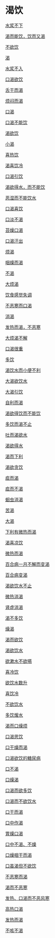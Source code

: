 # 渴饮[水浆不下](https://www.gmzyjc.com/search/result?wd=水浆不下)[渴而能饮，饮而又渴](https://www.gmzyjc.com/search/result?wd=渴而能饮，饮而又渴)[不欲饮](https://www.gmzyjc.com/search/result?wd=不欲饮)[渴](https://www.gmzyjc.com/search/result?wd=渴)[水浆不入](https://www.gmzyjc.com/search/result?wd=水浆不入)[口渴欲饮](https://www.gmzyjc.com/search/result?wd=口渴欲饮)[舌干而渴](https://www.gmzyjc.com/search/result?wd=舌干而渴)[烦闷而渴](https://www.gmzyjc.com/search/result?wd=烦闷而渴)[口渴](https://www.gmzyjc.com/search/result?wd=口渴)[口渴不能饮](https://www.gmzyjc.com/search/result?wd=口渴不能饮)[渴欲饮](https://www.gmzyjc.com/search/result?wd=渴欲饮)[小渴](https://www.gmzyjc.com/search/result?wd=小渴)[喜热饮](https://www.gmzyjc.com/search/result?wd=喜热饮)[渴喜饮冷](https://www.gmzyjc.com/search/result?wd=渴喜饮冷)[口渴引饮](https://www.gmzyjc.com/search/result?wd=口渴引饮)[渴欲得水，而不能饮](https://www.gmzyjc.com/search/result?wd=渴欲得水，而不能饮)[恶湿而不能饮水](https://www.gmzyjc.com/search/result?wd=恶湿而不能饮水)[口渴喜饮](https://www.gmzyjc.com/search/result?wd=口渴喜饮)[口淡不渴](https://www.gmzyjc.com/search/result?wd=口淡不渴)[苔燥口渴](https://www.gmzyjc.com/search/result?wd=苔燥口渴)[口渴汗出](https://www.gmzyjc.com/search/result?wd=口渴汗出)[烦渴](https://www.gmzyjc.com/search/result?wd=烦渴)[咽燥而渴](https://www.gmzyjc.com/search/result?wd=咽燥而渴)[不渴](https://www.gmzyjc.com/search/result?wd=不渴)[大烦渴](https://www.gmzyjc.com/search/result?wd=大烦渴)[饮食感觉失调](https://www.gmzyjc.com/search/result?wd=饮食感觉失调)[不恶寒而口渴](https://www.gmzyjc.com/search/result?wd=不恶寒而口渴)[消渴](https://www.gmzyjc.com/search/result?wd=消渴)[发热而渴，不恶寒](https://www.gmzyjc.com/search/result?wd=发热而渴，不恶寒)[大烦渴不解](https://www.gmzyjc.com/search/result?wd=大烦渴不解)[口渴很重](https://www.gmzyjc.com/search/result?wd=口渴很重)[多饮](https://www.gmzyjc.com/search/result?wd=多饮)[渴饮水而小便不利](https://www.gmzyjc.com/search/result?wd=渴饮水而小便不利)[大渴欲饮水](https://www.gmzyjc.com/search/result?wd=大渴欲饮水)[大渴引饮](https://www.gmzyjc.com/search/result?wd=大渴引饮)[自利而渴](https://www.gmzyjc.com/search/result?wd=自利而渴)[渴欲得饮而不能饮](https://www.gmzyjc.com/search/result?wd=渴欲得饮而不能饮)[多饮而渴不止](https://www.gmzyjc.com/search/result?wd=多饮而渴不止)[吐而渴欲水](https://www.gmzyjc.com/search/result?wd=吐而渴欲水)[渴欲得水](https://www.gmzyjc.com/search/result?wd=渴欲得水)[渴而下利](https://www.gmzyjc.com/search/result?wd=渴而下利)[渴欲贪饮](https://www.gmzyjc.com/search/result?wd=渴欲贪饮)[疸而渴](https://www.gmzyjc.com/search/result?wd=疸而渴)[疸而不渴](https://www.gmzyjc.com/search/result?wd=疸而不渴)[蛔虫消渴](https://www.gmzyjc.com/search/result?wd=蛔虫消渴)[苦渴](https://www.gmzyjc.com/search/result?wd=苦渴)[大渴](https://www.gmzyjc.com/search/result?wd=大渴)[下利有微热而渴](https://www.gmzyjc.com/search/result?wd=下利有微热而渴)[渴喜凉饮](https://www.gmzyjc.com/search/result?wd=渴喜凉饮)[微热而渴](https://www.gmzyjc.com/search/result?wd=微热而渴)[百合病一月不解而变渴](https://www.gmzyjc.com/search/result?wd=百合病一月不解而变渴)[百合病变渴](https://www.gmzyjc.com/search/result?wd=百合病变渴)[渴欲饮水不止](https://www.gmzyjc.com/search/result?wd=渴欲饮水不止)[微热消渴](https://www.gmzyjc.com/search/result?wd=微热消渴)[肾虚消渴](https://www.gmzyjc.com/search/result?wd=肾虚消渴)[渴不多饮](https://www.gmzyjc.com/search/result?wd=渴不多饮)[燥渴](https://www.gmzyjc.com/search/result?wd=燥渴)[渴而欲饮](https://www.gmzyjc.com/search/result?wd=渴而欲饮)[渴欲饮水](https://www.gmzyjc.com/search/result?wd=渴欲饮水)[欲漱水不欲嚥](https://www.gmzyjc.com/search/result?wd=欲漱水不欲嚥)[喜冷饮](https://www.gmzyjc.com/search/result?wd=喜冷饮)[欲饮水数升](https://www.gmzyjc.com/search/result?wd=欲饮水数升)[喜饮冷](https://www.gmzyjc.com/search/result?wd=喜饮冷)[不欲饮水](https://www.gmzyjc.com/search/result?wd=不欲饮水)[多饮煖水](https://www.gmzyjc.com/search/result?wd=多饮煖水)[渴而口燥烦](https://www.gmzyjc.com/search/result?wd=渴而口燥烦)[口渴思饮](https://www.gmzyjc.com/search/result?wd=口渴思饮)[口干燥而渴](https://www.gmzyjc.com/search/result?wd=口干燥而渴)[口渴欲饮的糖尿病](https://www.gmzyjc.com/search/result?wd=口渴欲饮的糖尿病)[口不渴](https://www.gmzyjc.com/search/result?wd=口不渴)[口燥渴](https://www.gmzyjc.com/search/result?wd=口燥渴)[口渴而欲多饮](https://www.gmzyjc.com/search/result?wd=口渴而欲多饮)[口渴而不欲饮水](https://www.gmzyjc.com/search/result?wd=口渴而不欲饮水)[口干而渴](https://www.gmzyjc.com/search/result?wd=口干而渴)[口中作渴](https://www.gmzyjc.com/search/result?wd=口中作渴)[胃燥口渴](https://www.gmzyjc.com/search/result?wd=胃燥口渴)[口中不渴、不燥](https://www.gmzyjc.com/search/result?wd=口中不渴、不燥)[口燥咽干而渴](https://www.gmzyjc.com/search/result?wd=口燥咽干而渴)[口虽渴但不欲饮](https://www.gmzyjc.com/search/result?wd=口虽渴但不欲饮)[不恶寒而渴](https://www.gmzyjc.com/search/result?wd=不恶寒而渴)[渴而不恶寒](https://www.gmzyjc.com/search/result?wd=渴而不恶寒)[发热、口渴而不恶风寒](https://www.gmzyjc.com/search/result?wd=发热、口渴而不恶风寒)[高热口渴](https://www.gmzyjc.com/search/result?wd=高热口渴)[发热而渴](https://www.gmzyjc.com/search/result?wd=发热而渴)[不咳不渴](https://www.gmzyjc.com/search/result?wd=不咳不渴)